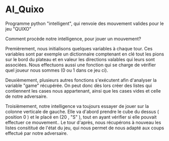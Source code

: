 # AI_Quixo
Programme python "intelligent", qui renvoie des mouvement valides pour le jeu "QUIXO" 

Comment procède notre intelligence, pour jouer un mouvement?

  Premièrement, nous initialisons quelques variables à chaque tour. Ces variables sont par exemple un dictionnaire comptenant en clé tout les pions sur le bord du plateau et en valeur les directions valables qui leurs sont associées. Nous effectuons aussi une fonction qui se charge de vérifier quel joueur nous sommes (0 ou 1 dans ce jeu ci).

  Deuxièmement, plusieurs autres fonctions s'exécutent afin d'analyser la variable "game" récupérée. On peut donc dès lors créer des listes qui contiennent les cases nous appartenant, ainsi que les cases vides et celle de notre adversaire.

  Troisièmement, notre intelligence va toujours essayer de jouer sur la colonne verticale de gauche. Elle va d'abord prendre le cube du dessus ( position 0 ) et le placé en (20 , "S" ), tout en ayant vérifier si elle pouvait effectuer ce mouvement.. Le tour d'après, 	nous récupérons à nouveau les listes consititué  de l'état du jeu, qui nous permet de nous adapté aux coups effectué par notre adversaire. 
